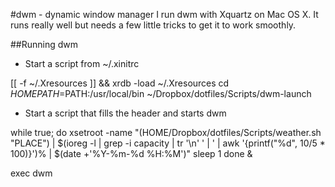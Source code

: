 #dwm - dynamic window manager
I run dwm with Xquartz on Mac OS X. It runs really well but needs a few little tricks to
get it to work smoothly.

##Running dwm
- Start a script from ~/.xinitrc

[[ -f ~/.Xresources ]] && xrdb -load ~/.Xresources
cd $HOME
PATH=$PATH:/usr/local/bin
~/Dropbox/dotfiles/Scripts/dwm-launch


- Start a script that fills the header and starts dwm

while true; do
	xsetroot -name "$($HOME/Dropbox/dotfiles/Scripts/weather.sh "PLACE") | $(ioreg -l | grep -i capacity | tr '\n' ' | ' | awk '{printf("%d", $10/$5 * 100)}')% | $(date +'%Y-%m-%d %H:%M')"
	sleep 1
done &

exec dwm

